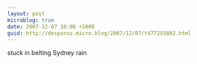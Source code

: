 ```yaml
---
layout: post
microblog: true
date: 2007-12-07 10:00 +1000
guid: http://desparoz.micro.blog/2007/12/07/t477255802.html
---
```

stuck in belting Sydney rain
